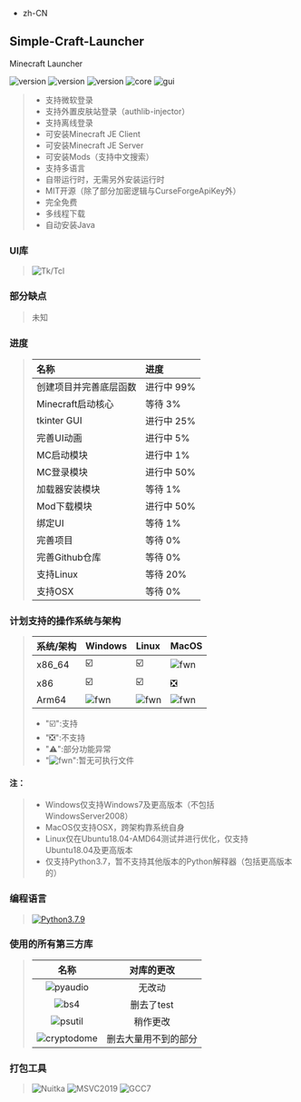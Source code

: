 - zh-CN
## Simple-Craft-Launcher
Minecraft Launcher 

![version](https://img.shields.io/badge/release-None-green)
![version](https://img.shields.io/badge/snapshot-None-yellow)
![version](https://img.shields.io/badge/dev-0.0.1-red)
![core](https://img.shields.io/badge/Core-0.0.1-green)
![gui](https://img.shields.io/badge/GUI-0.0.1-green)

> - 支持微软登录
> - 支持外置皮肤站登录（authlib-injector）
> - 支持离线登录
> - 可安装Minecraft JE Client
> - 可安装Minecraft JE Server
> - 可安装Mods（支持中文搜索）
> - 支持多语言
> - 自带运行时，无需另外安装运行时
> - MIT开源（除了部分加密逻辑与CurseForgeApiKey外）
> - 完全免费
> - 多线程下载
> - 自动安装Java

### UI库
> ![Tk/Tcl](https://img.shields.io/badge/Tk%20Tcl-8.6-red)

### 部分缺点
> 未知

### 进度
> | 名称 | 进度 |
> |:------|:------|
> | 创建项目并完善底层函数 | 进行中 99% |
> | Minecraft启动核心 | 等待 3% |
> | tkinter GUI | 进行中 25% |
> | 完善UI动画 | 进行中 5% |
> | MC启动模块 | 进行中 1% |
> | MC登录模块 | 进行中 50% |
> | 加载器安装模块 | 等待 1% |
> | Mod下载模块 | 进行中 50% |
> | 绑定UI | 等待 1% |
> | 完善项目 | 等待 0% |
> | 完善Github仓库 | 等待 0% |
> | 支持Linux | 等待 20% |
> | 支持OSX | 等待 0% |

### 计划支持的操作系统与架构
> | 系统/架构 | Windows | Linux | MacOS |
> | :----- | :-----  | :----- | :----- |
> | x86_64 | ☑️ | ☑️ | ![fwn](https://d.kstore.space/download/4904/SCL/website/fwn.png) |
> | x86 | ☑️ | ☑️ | ❎ |
> | Arm64 | ![fwn](https://d.kstore.space/download/4904/SCL/website/fwn.png) | ![fwn](https://d.kstore.space/download/4904/SCL/website/fwn.png) | ![fwn](https://d.kstore.space/download/4904/SCL/website/fwn.png) |
> - "☑️":支持
> - "❎":不支持
> - "⚠️":部分功能异常
> - \"![fwn](https://d.kstore.space/download/4904/SCL/website/fwn.png)\":暂无可执行文件
#### 注：
> - Windows仅支持Windows7及更高版本（不包括WindowsServer2008）
> - MacOS仅支持OSX，跨架构靠系统自身
> - Linux仅在Ubuntu18.04-AMD64测试并进行优化，仅支持Ubuntu18.04及更高版本
> - 仅支持Python3.7，暂不支持其他版本的Python解释器（包括更高版本的）

### 编程语言
> <a href="https://www.python.org/downloads/release/python-379/"><img src="https://img.shields.io/badge/Python_3.7.9_x86-3d7aab?style=for-the-badge&logo=python&logoColor=ffffff" alt="Python3.7.9"></a>

### 使用的所有第三方库
> | 名称 | 对库的更改 |
> | :-----: | :-----: |
> | ![pyaudio](https://img.shields.io/badge/pyaudio-0.2.13-green) | 无改动 |
> | ![bs4](https://img.shields.io/badge/BeautifulSoup4-4.12.2-green) | 删去了test |
> | ![psutil](https://img.shields.io/badge/psutil-5.9.5-green) | 稍作更改 |
> | ![cryptodome](https://img.shields.io/badge/PyCryptoDome-3.19.0-green) | 删去大量用不到的部分 |

### 打包工具
> ![Nuitka](https://img.shields.io/badge/Nuitka-1.9.6-green)
> ![MSVC2019](https://img.shields.io/badge/MSVC_2019_x86-14.29.30133-green)
> ![GCC7](http://img.shields.io/badge/GCC-7-green)
